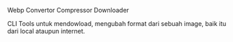 Webp Convertor Compressor Downloader

CLI Tools untuk mendowload, mengubah format dari sebuah image, baik itu dari local ataupun internet.
